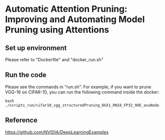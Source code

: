 # Automatic Attention Pruning: Improving and Automating Model Pruning using Attentions
## Set up environment
Please refer to "Dockerfile" and "docker_run.sh"

## Run the code
Please see the commands in "run.sh". For example, if you want to prune VGG-16 on CIFAR-10, you can run the following command inside the docker:
```
bash ./scripts_run/cifar10_vgg_structuredPruning_DGX1_RN18_FP32_90E_asuNode.sh
```

## Reference
https://github.com/NVIDIA/DeepLearningExamples
